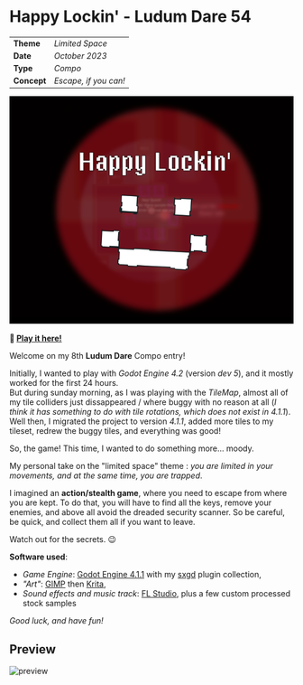 # Happy Lockin' - Ludum Dare 54

|             |                                                                                |
|-------------|--------------------------------------------------------------------------------|
| **Theme**   | _Limited Space_                                                                |
| **Date**    | _October 2023_                                                                 |
| **Type**    | _Compo_                                                                        |
| **Concept** | _Escape, if you can!_                                                          |

![screenshot](./art/promo.png)

**:rocket: [Play it here!](https://srynetix.github.io/happy-lockin/)**

Welcome on my 8th **Ludum Dare** Compo entry!

Initially, I wanted to play with _Godot Engine 4.2_ (version _dev 5_), and it mostly worked for the first 24 hours.  
But during sunday morning, as I was playing with the _TileMap_, almost all of my tile colliders just dissappeared / where buggy with no reason at all (_I think it has something to do with tile rotations, which does not exist in 4.1.1_).  
Well then, I migrated the project to version _4.1.1_, added more tiles to my tileset, redrew the buggy tiles, and everything was good!

So, the game! This time, I wanted to do something more... moody.

My personal take on the "limited space" theme : _you are limited in your movements, and at the same time, you are trapped_.

I imagined an **action/stealth game**, where you need to escape from where you are kept.
To do that, you will have to find all the keys, remove your enemies, and above all avoid the dreaded security scanner.
So be careful, be quick, and collect them all if you want to leave.

Watch out for the secrets. :wink:

**Software used**:
- _Game Engine_: [Godot Engine 4.1.1] with my [sxgd](https://github.com/Srynetix/sxgd) plugin collection,
- _"Art"_: [GIMP] then [Krita],
- _Sound effects and music track_: [FL Studio](https://www.image-line.com/fl-studio/), plus a few custom processed stock samples

_Good luck, and have fun!_

## Preview

![preview](./art/promo.gif)

[Godot Engine 4.1.1]: https://godotengine.org/
[GIMP]: https://www.gimp.org/
[Krita]: https://krita.org/fr/
